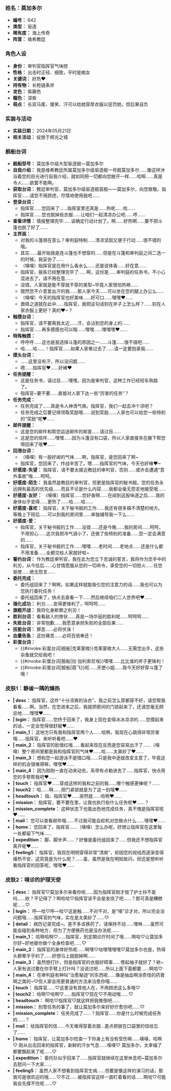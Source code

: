 ### 姓名：莫加多尔
* **编号：** 642
* **类型：** 驱逐
* **稀有度：** 海上传奇
* **阵营：** 维希教廷


### 角色人设
* **身份：** 审判官指挥官气味控
* **性格：** 出击时正经、细致，平时是痴女
* **关键词：** 好热❤
* **持有物：** 长枪链条斧
* **发色：** 紫藤色
* **瞳色：** 深紫
* **萌点：** 长双马尾、傻笑、汗可以给她穿厚衣服以惩罚她，但后果自负


### 实装与活动
* **实装日期：** 2024年05月21日
* **相关活动：** 绽放于辉光之城


### 舰船台词
* **舰船型号：** 莫加多尔级大型驱逐舰—莫加多尔
* **自我介绍：** 我是维希教廷所属莫加多尔级驱逐舰一号舰莫加多尔……像这样沐浴着您的目光进行自我介绍，就如同把一切都向您敞开一样……哈啊……真是令人……欲罢不能啊。
* **获取台词：** 教廷审判官，莫加多尔级驱逐舰首舰——莫加多尔，向您致敬。指挥官……请您不用顾虑，尽情地使用我吧……
* **登录台词：**
  * 指挥官……您回来了……指挥室里还真是……热呢……哈……
  * 指挥官……您也脱掉些衣服……让咱们一起清凉办公吧……呼……
* **查看详情：** 情报整理完毕……该确定行动计划了。啊……好热啊……要不把斗篷也脱了好了……
* **主界面：**
  * 对我的斗篷很在意么？审判庭特制……清凉坚固又便于行动……很不错的哦。
  * 其实……最开始我是连斗篷也不想穿的……但是在斗篷和审判庭之间二选一的时候，我妥协了……
  * （嗅嗅）指挥官是在用什么香水么……还是说体香……好在意……
  * 指挥官，报告已经整理完毕了……啊，这份是……审判庭的任务书，不小心混进去了，请不用在意……
  * 没错，人家就是能不穿就不穿的类型~毕竟人家很怕热嘛……
  * 既然您不介意爱出汗的我……那人家今天……可以坐在您的腿上办公么……
  * （嗅嗅）今天的指挥官也好美味……好可口……嘿嘿❤……
  * 救赎之道就在此中……指挥官，我把这句话刻在斧子上怎么样？……刻在人家衣服上更好？真的❤~？
* **触摸台词：**
  * 指挥官，请不要离我太近……汗，会沾到您的身上的……
  * 指挥官……再多摸摸也可以哦……嘿嘿……嘿嘿嘿❤……
* **特殊触摸：**
  * 呼呼呼……这也是我选择斗篷的原因之一……斗篷……很不错吧……
  * 哈……哈……！指挥官……如果人家晕过去了……请一定要抱紧我……
* **摸头台词：**
  * ……这里没有汗，所以没问题……
  * 嗯……指挥官❤……好棒❤
* **任务提醒：**
  * 这是任务书，请过目……嘿嘿，因为是审判官，这种工作已经轻车熟路了。
  * 指挥官~要不要……直接对人家下达一些“厉害的任务”？
* **任务完成：**
  * 任务完成了……真是令人神清气爽。指挥官，我们一起去冲个凉吧？
  * 任务完成之后要记得领取奖励哦……说到奖励……人家也可以给您一些特别的“奖励”呢❤……
* **邮件提醒：**
  * 这是您的邮件和帮您运送邮件的邮差……请过目……
  * 这是您的信件……嘿嘿……因为斗篷没有口袋，所以人家直接夹在腋下帮您带回来了哦❤……
* **回港台词：**
  * （嗅嗅）有一股好闻的气味……啊，指挥官，是您回来了啊~
  * 指挥官，您回来了，作战辛苦了。嗯……指挥官的气味，今天也好棒❤~
* **好感度-失望：** 指挥官，请不要太接近教廷的审判官，否则……或许会遭遇“意外事故”哦……呵呵。
* **好感度-陌生：** 我虽然是教廷的审判官，但更是指挥官的秘书舰。您的任务永远拥有最高的优先级……而且不论是什么内容……我都会毫无怨言地接受哦……
* **好感度-友好：** （嗅嗅）指挥官……您好香啊……在闻到这股味道之后……我的身体似乎变得……更热了……哈……哈……
* **好感度-喜欢：** 指挥官，关于秘书舰的工作……我还有很多搞不清楚的地方。等晚上下班后……可以到我的房间里……单独辅导我一下么……
* **好感度-爱：**
  * 指挥官，关于秘书舰的工作……没错……还是今晚……我的房间……呵呵，不用担心……这次我把冷气调小了，还做了些特别的准备……您一定会满意的……
  * 指挥官，关于秘书舰的工作……嘿嘿……老时间……老地点……还是什么都不用准备……全都交给人家就好啦~
* **誓约台词：** 作为教廷审判官，我在此为您立下忠诚的誓言，我将作为您手中的利刃，从今往后……心甘情愿服从您的一切命令，承受您的一切怒火……任您驱使……绝无怨言……
* **委托完成：**
  * 委托组回来了？啊啊，如果这样就能吸引您的注意力的话……我也可以为您执行委托任务！
  * 委托组回来了，快点去查看一下……然后继续咱们二人世界吧❤……
* **强化成功：** 利刃……变得更锋利了，呵呵呵……
* **旗舰开战：** 我将化身断罪之利刃！
* **胜利台词：** 看看敌人的惨状……真是一场华丽的胜利呢……呵呵呵……
* **失败台词：** 非常抱歉……我愿意承担失败的全部后果……
* **技能台词：** 罪恶……必将伏诛！
* **血量告急：** 这份痛苦……必将百倍奉还！
* **彩蛋台词：**
  * {{#invoke:彩蛋台词|舰船|克莱蒙梭}}克莱蒙梭大人……无需您出手，这些杂鱼就交给我吧！
  * {{#invoke:彩蛋台词|舰船|拉·加利索尼埃}}嘿嘿……比比谁的斧子更锋利！
  * {{#invoke:彩蛋台词|舰船|霞飞}}呃……天使小姐……我今天好好穿斗篷了哦！


### 皮肤1：静谧一隅的燥热
* **| desc：** 指挥官，这件“十分凉爽的泳衣”，我之前怎么穿都穿不好，请您帮我看看……啊，当然，在您进来之后，我就把房间的门锁起来了，还请您毫无顾忌地……嘿嘿❤……
* **| login：** 指挥官……您终于回来了，我身上现在变得冰冰凉凉的……您摸起来的话，一定会觉得很舒服❤……
* **| main_1：** 这地方只有我和指挥官两个人……哈啊，我现在心跳得非常厉害哦……指挥官，来听听看吧……❤
* **| main_2：** 指挥官的脸很红哦……看起来现在反而是您容易出汗了……（嗅嗅）整个房间里都是我和指挥官的气味❤……哈……太美妙了❤……
* **| main_3：** 想和您一起游泳不是借口哦……只是我中途就改变主意了，毕竟这样的机会很难得嘛，嘿嘿❤……
* **| main_4：** 因为刚刚一直在动来动去，系带有点勒进去了……指挥官，快点用您的手帮帮我吧❤……
* **| touch：** 指挥官❤……穿成这样的我和之前的我……哪个触感更棒呢？……
* **| touch2：** 哈……啊……把门紧锁就是为了这一刻哦❤……
* **| headtouch：** 指、指挥官❤……突然就……哈啊❤……
* **| mission：** 指挥官，要不要在里，让我也执行些什么任务呢❤……？
* **| mission_complete：** 这种状态下也能出色地完成任务，真不愧是指挥官呢❤……
* **| mail：** 您可以查看邮件哦……不过我可能会趁机对您做点什么……嘿嘿❤……
* **| home：** 您回来了，指挥官……（嗅嗅）怎么办呢，好想让指挥官在这里每一处都留下气味……
* **| expedition：** 脚、脚步声……？好像是委托组回来了……但我还不想指挥官离开呢❤……
* **| feeling5：** 指挥官，我现在明明穿得非常“清爽”，却因您的视线而逐渐变得燥热不安，这究竟是为什么呢？……虽、虽然是我在明知故问，但还是想听听看指挥官的回答呢，嘿嘿❤……


### 皮肤2：嗅诊的护理天使
* **| desc：** 指挥官♡莫加多尔来看你啦……因为指挥官刚才按了护士铃不是吗……欸？不记得了？啊哈哈♡指挥官该不会是发烧了吧……？那可真是糟糕呢……♡
* **| login：** 呼—哈♡呼—哈♡这是触……不对不对，是“嗅”诊才对，所以完全没问题哦……指挥官的气味，实在是太美妙了……♡
* **| detail：** 病历记录完成~。差不多该换药了，请保持不动……嘿咻……虽然可能会碰到各种地方，但为了方便换药也是没办法呢……
* **| main_1：** 哈啊哈啊♡……指挥官，到定期诊疗时间了哦……啊哈♡让莫加多尔好~好地替你做个全身检查吧……♡
* **| main_2：** 指挥官的身体好热呢……啊嘿♡咕嘿嘿嘿嘿♡莫加多尔也是，热得头都晕乎乎的了……好想马上就脱掉啊……
* **| main_3：** 虽然想打针，但是指挥官的衣服好碍事……卷起袖子就好了？欸~人家有说过要在你手臂上打针吗？没说过吧……所以上面下面都要……啊哈♡
* **| main_4：** 在审判庭有种叫“治愈秘迹”的东西呢……像是抽血啊涂奇怪的药膏啊之类的~♡但人家会用更普通的方法来治愈你哦……
* **| touch：** 指挥官……♡这里没有其他人在，不用顾虑这么多哦♡
* **| touch2：** 哈啊♡哈啊♡……指挥官♡现在♡不用动哦……♡
* **| headtouch：** 啊哈♡指挥官♡就这样把我推倒吧……
* **| mission：** 别管任务的事了，就让莫加多尔来好好疗愈你吧……♡
* **| mission_complete：** 任务完成了……？指挥官……你是什么时候完成任务的……？
* **| mail：** 给指挥官的信……今天难得穿着衣服...差点把放在口袋里的信给忘了……
* **| home：** 指挥官，让莫加多尔检查一下你身上有没有受伤嘛……嗅嗅，哈啊♡ 刚从出击回来的指挥官，新鲜的汗水气息……嗅嗅♡ 莫加多尔，太幸福了都要飘起来了呢……♡
* **| expedition：** 委托队似乎回来了……指挥官就继续在这里休息吧~莫加多尔去慰问一下大家……
* **| feeling5：** 虽然人家不想看到指挥官生病……但要是像这样的演习的话，那我可是很欢迎的哦……♡不过……被指挥官这样一直盯着看的话……啊哈♡可能我会先撑不住呢……♡
